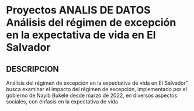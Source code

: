 # Proyectos ANALIS DE DATOS Análisis del régimen de excepción en la expectativa de vida en El Salvador

## DESCRIPCION
Análisis del régimen de excepción en la expectativa de vida en El Salvador" busca
examinar el impacto del régimen de excepción, implementado por el gobierno de Nayib
Bukele desde marzo de 2022, en diversos aspectos sociales, con énfasis en la expectativa
de vida
